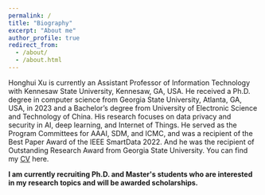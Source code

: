 ```yaml
---
permalink: /
title: "Biography"
excerpt: "About me"
author_profile: true
redirect_from:
  - /about/
  - /about.html
---
```


Honghui Xu is currently an Assistant Professor of Information Technology with Kennesaw State University, Kennesaw, GA, USA.
He received a Ph.D. degree in computer science from Georgia State University, Atlanta, GA, USA, in 2023 and a Bachelor’s degree from University of Electronic Science and Technology of China.
His research focuses on data privacy and security in AI, deep learning, and Internet of Things.
He served as the Program Committees for AAAI, SDM, and ICMC, and was a recipient of the Best Paper Award of the IEEE SmartData 2022.
And he was the recipient of Outstanding Research Award from Georgia State University.
You can find my [CV](../assets/Honghui_Xu_CV.pdf) here.

**I am currently recruiting Ph.D. and Master's students who are interested in my research topics and will be awarded scholarships.**
